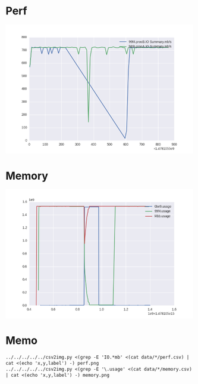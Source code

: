 # Perf
![perf](./perf.png)

# Memory
![memory](./memory.png)

# Memo
```
../../../../../csv2img.py <(grep -E 'IO.*mb' <(cat data/*/perf.csv) | cat <(echo 'x,y,label') -) perf.png
../../../../../csv2img.py <(grep -E '\.usage' <(cat data/*/memory.csv) | cat <(echo 'x,y,label') -) memory.png
```

